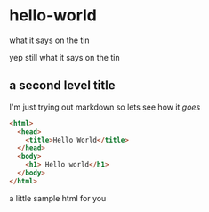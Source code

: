 # hello-world
what it says on the tin

yep still what it says on the tin  
## a second level title

I'm just trying out markdown so lets see how it *goes*


```html
<html>
  <head>
    <title>Hello World</title>
  </head>
  <body>
    <h1> Hello world</h1>
  </body>
</html>
```

a little sample html for you
